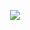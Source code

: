 
<div align="center">
  
![](http://github-profile-summary-cards.vercel.app/api/cards/profile-details?username=SehyunPark&theme=solarized)


</div>
